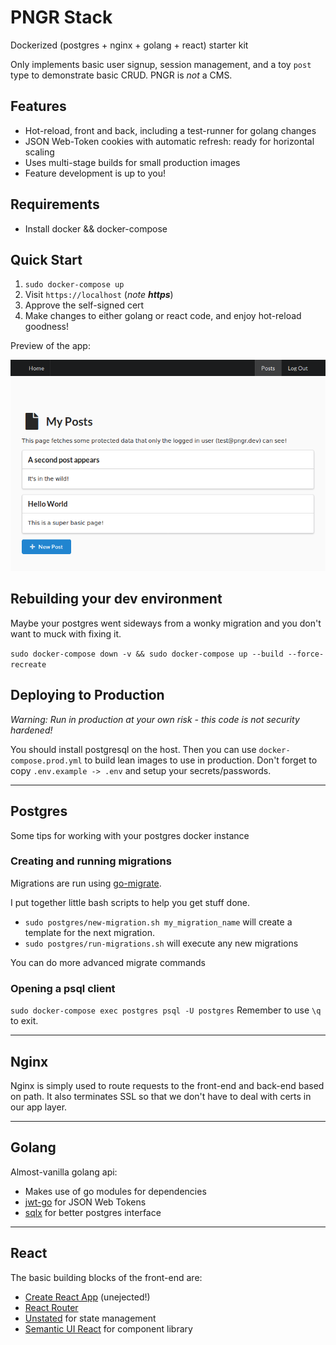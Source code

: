# PNGR Stack
Dockerized (postgres + nginx + golang + react) starter kit

Only implements basic user signup, session management, and a toy `post` type to demonstrate basic CRUD. PNGR is _not_ a CMS.

## Features
- Hot-reload, front and back, including a test-runner for golang changes
- JSON Web-Token cookies with automatic refresh: ready for horizontal scaling
- Uses multi-stage builds for small production images
- Feature development is up to you!

## Requirements
- Install docker && docker-compose

## Quick Start
1) `sudo docker-compose up`
2) Visit `https://localhost` (*note **https***)
3) Approve the self-signed cert
4) Make changes to either golang or react code, and enjoy hot-reload goodness!

Preview of the app:

![Screenshot of the app](docs/demo.png?raw=true "Screenshot")

## Rebuilding your dev environment
Maybe your postgres went sideways from a wonky migration and you don't want to muck with fixing it.

`sudo docker-compose down -v && sudo docker-compose up --build --force-recreate`

## Deploying to Production
*Warning: Run in production at your own risk - this code is not security hardened!*

You should install postgresql on the host.
Then you can use `docker-compose.prod.yml` to build lean images to use in production.
Don't forget to copy `.env.example -> .env` and setup your secrets/passwords.

--- 

## Postgres
Some tips for working with your postgres docker instance

### Creating and running migrations
Migrations are run using [go-migrate](https://github.com/golang-migrate/migrate).

I put together little bash scripts to help you get stuff done.
- `sudo postgres/new-migration.sh my_migration_name` will create a template for the next migration.
- `sudo postgres/run-migrations.sh` will execute any new migrations 

You can do more advanced migrate commands 

### Opening a psql client
`sudo docker-compose exec postgres psql -U postgres`
Remember to use `\q` to exit.

--- 

## Nginx
Nginx is simply used to route requests to the front-end and back-end based on path.
It also terminates SSL so that we don't have to deal with certs in our app layer.

--- 

## Golang
Almost-vanilla golang api:
- Makes use of go modules for dependencies
- [jwt-go](https://github.com/dgrijalva/jwt-go) for JSON Web Tokens
- [sqlx](https://github.com/jmoiron/sqlx) for better postgres interface

--- 

## React
The basic building blocks of the front-end are:
- [Create React App](https://github.com/facebookincubator/create-react-app) (unejected!)
- [React Router](https://github.com/ReactTraining/react-router)
- [Unstated](https://github.com/jamiebuilds/unstated) for state management
- [Semantic UI React](https://react.semantic-ui.com/) for component library
